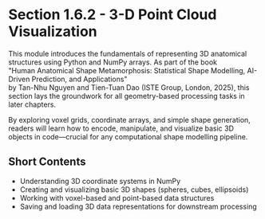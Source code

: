 # Section 1.6.2 - 3-D Point Cloud Visualization

This module introduces the fundamentals of representing 3D anatomical structures using Python and NumPy arrays. As part of the book  
"Human Anatomical Shape Metamorphosis: Statistical Shape Modelling, AI-Driven Prediction, and Applications"  
by Tan-Nhu Nguyen and Tien-Tuan Dao (ISTE Group, London, 2025), this section lays the groundwork for all geometry-based processing tasks in later chapters.

By exploring voxel grids, coordinate arrays, and simple shape generation, readers will learn how to encode, manipulate, and visualize basic 3D objects in code—crucial for any computational shape modelling pipeline.

## Short Contents

- Understanding 3D coordinate systems in NumPy  
- Creating and visualizing basic 3D shapes (spheres, cubes, ellipsoids)  
- Working with voxel-based and point-based data structures  
- Saving and loading 3D data representations for downstream processing

